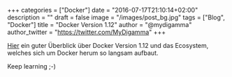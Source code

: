 +++
categories = ["Docker"]
date = "2016-07-17T21:10:14+02:00"
description = ""
draft = false
image = "/images/post_bg.jpg"
tags = ["Blog", "Docker"]
title = "Docker Version 1.12"
author = "@mydigamma"
author_twitter = "https://twitter.com/MyDigamma"
+++


[Hier](http://thenewstack.io/dockers-plan-dominate-enterprise-data-center/) ein guter Überblick über Docker Version 1.12 und das Ecosystem, welches sich um Docker herum so langsam aufbaut.

Keep learning ;-)
